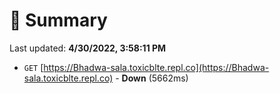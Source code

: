 # 📖 Summary
Last updated: **4/30/2022, 3:58:11 PM**

- `GET` [https://Bhadwa-sala.toxicblte.repl.co](https://Bhadwa-sala.toxicblte.repl.co) - **Down** (5662ms)
